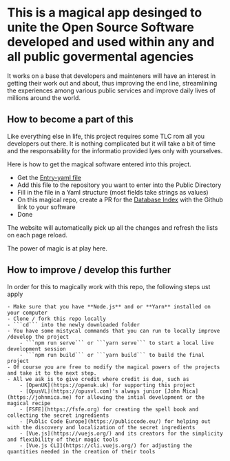 # This is a magical app desinged to unite the Open Source Software developed and used within any and all public govermental agencies

It works on a base that developers and mainteners will have an interest in getting their work out and about, thus improving the end line, streamlining the experiences among various public services and improve daily lives of millions around the world.

## How to become a part of this

Like everything else in life, this project requires some TLC rom all you developers out there. It is nothing complicated but it will take a bit of time and the responsability for the informatio provided lyes only with yourselves.

Here is how to get the magical software entered into this project.

- Get the [Entry-yaml file](https://github.com/OpenUK/publiccode.directory/blob/master/entry-files/entry.yaml)
- Add this file to the repository you want to enter into the Public Directory
- Fill in the file in a Yaml structure (most fields take strings as values)
- On this magical repo, create a PR for the [Database Index](https://github.com/OpenUK/publiccode.directory/blob/master/database/database.index.yaml) with the Github link to your software
- Done

The website will automatically pick up all the changes and refresh the lists on each page reload.

The power of magic is at play here.

## How to improve / develop this further

In order for this to magically work with this repo, the following steps ust apply

    - Make sure that you have **Node.js** and or **Yarn** installed on your computer
    - Clone / fork this repo locally
    - ```cd``` into the newly downloaded folder
    - You have some mistycal commands that you can run to locally improve /develop the project
        - ```npm run serve``` or ```yarn serve``` to start a local live development session
        - ```npm run build``` or ```yarn build``` to build the final project
    - Of course you are free to modify the magical powers of the projects and take it to the next step.
    - All we ask is to give credit where credit is due, such as
        - [OpenUK](https://openuk.uk) for supporting this project
        - [OpusVL](https://opusvl.com)'s always junior [John Mica](https://johnmica.me) for allowing the intial development or the magical recipe
        - [FSFE](https://fsfe.org) for creating the spell book and collecting the secret ingredients
        - [Public Code Europe](https://publiccode.eu/) for helping out with the discovery and localization of the secret ingredients
        - [Vue.js](https://vuejs.org/) and its creators for the simplicity and flexibility of their magic tools
        - [Vue.js CLI](https://cli.vuejs.org/) for adjusting the quantities needed in the creation of their tools
